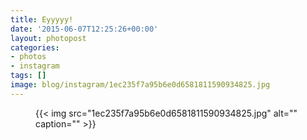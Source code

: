 ```yaml
---
title: Eyyyyy!
date: '2015-06-07T12:25:26+00:00'
layout: photopost
categories:
- photos
- instagram
tags: []
image: blog/instagram/1ec235f7a95b6e0d6581811590934825.jpg
---
```


<figure class="photo photo--square">
  {{< img src="1ec235f7a95b6e0d6581811590934825.jpg" alt="" caption="" >}}

</figure>



